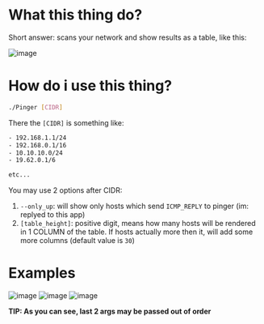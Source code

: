 # What this thing do?
Short answer: scans your network and show results as a table, like this:  

![image](https://github.com/user-attachments/assets/353c7141-00e6-4715-817a-e9ff00999c01)

# How do i use this thing? 

```bash
./Pinger [CIDR]
```

There the `[CIDR]` is something like:
```bash
- 192.168.1.1/24
- 192.168.0.1/16
- 10.10.10.0/24
- 19.62.0.1/6

etc...
```

You may use 2 options after CIDR:
1. `--only_up`: will show only hosts which send `ICMP_REPLY` to pinger (im: replyed to this app)
2. `[table_height]`: positive digit, means how many hosts will be rendered in 1 COLUMN of the table. If hosts actually more then it, will add some more columns (default value is `30`)

# Examples
![image](https://github.com/user-attachments/assets/0a12a2b1-3391-4750-a177-4ebcb50225ed)
![image](https://github.com/user-attachments/assets/dc80149b-62c8-4167-a45e-4e15050684d6)
![image](https://github.com/user-attachments/assets/50800c58-59da-4370-8fb4-b15bfd1ea05f)

**TIP: As you can see, last 2 args may be passed out of order**
